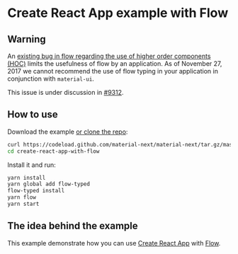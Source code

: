 # Create React App example with Flow

## Warning
An [existing bug in flow regarding the use of higher order components (HOC)](https://github.com/facebook/flow/issues/5382)
limits the usefulness of flow by an application.  As of November 27, 2017 we cannot recommend the use of flow
typing in your application in conjunction with `material-ui`.

This issue is under discussion in [#9312](https://github.com/material-next/material-next/issues/9312).

## How to use

Download the example [or clone the repo](https://github.com/material-next/material-next):

```bash
curl https://codeload.github.com/material-next/material-next/tar.gz/master | tar -xz --strip=2 material-ui-1-beta/examples/create-react-app-with-flow
cd create-react-app-with-flow
```

Install it and run:

```bash
yarn install
yarn global add flow-typed
flow-typed install
yarn flow
yarn start
```

## The idea behind the example

This example demonstrate how you can use [Create React App](https://github.com/facebookincubator/create-react-app) with [Flow](https://github.com/facebook/flow).
